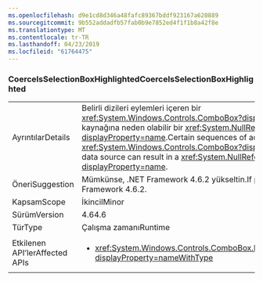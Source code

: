 ```yaml
---
ms.openlocfilehash: d9e1cd8d346a48fafc89367bddf923167a620889
ms.sourcegitcommit: 9b552addadfb57fab0b9e7852ed4f1f1b8a42f8e
ms.translationtype: MT
ms.contentlocale: tr-TR
ms.lasthandoff: 04/23/2019
ms.locfileid: "61764475"
---
```

### <a name="coerceisselectionboxhighlighted"></a><span data-ttu-id="9dae2-101">CoerceIsSelectionBoxHighlighted</span><span class="sxs-lookup"><span data-stu-id="9dae2-101">CoerceIsSelectionBoxHighlighted</span></span>

|   |   |
|---|---|
|<span data-ttu-id="9dae2-102">Ayrıntılar</span><span class="sxs-lookup"><span data-stu-id="9dae2-102">Details</span></span>|<span data-ttu-id="9dae2-103">Belirli dizileri eylemleri içeren bir <xref:System.Windows.Controls.ComboBox?displayProperty=name> ve veri kaynağına neden olabilir bir <xref:System.NullReferenceException?displayProperty=name>.</span><span class="sxs-lookup"><span data-stu-id="9dae2-103">Certain sequences of actions involving a <xref:System.Windows.Controls.ComboBox?displayProperty=name> and its data source can result in a <xref:System.NullReferenceException?displayProperty=name>.</span></span>|
|<span data-ttu-id="9dae2-104">Öneri</span><span class="sxs-lookup"><span data-stu-id="9dae2-104">Suggestion</span></span>|<span data-ttu-id="9dae2-105">Mümkünse, .NET Framework 4.6.2 yükseltin.</span><span class="sxs-lookup"><span data-stu-id="9dae2-105">If possible, upgrade to .NET Framework 4.6.2.</span></span>|
|<span data-ttu-id="9dae2-106">Kapsam</span><span class="sxs-lookup"><span data-stu-id="9dae2-106">Scope</span></span>|<span data-ttu-id="9dae2-107">İkincil</span><span class="sxs-lookup"><span data-stu-id="9dae2-107">Minor</span></span>|
|<span data-ttu-id="9dae2-108">Sürüm</span><span class="sxs-lookup"><span data-stu-id="9dae2-108">Version</span></span>|<span data-ttu-id="9dae2-109">4.6</span><span class="sxs-lookup"><span data-stu-id="9dae2-109">4.6</span></span>|
|<span data-ttu-id="9dae2-110">Tür</span><span class="sxs-lookup"><span data-stu-id="9dae2-110">Type</span></span>|<span data-ttu-id="9dae2-111">Çalışma zamanı</span><span class="sxs-lookup"><span data-stu-id="9dae2-111">Runtime</span></span>|
|<span data-ttu-id="9dae2-112">Etkilenen API’ler</span><span class="sxs-lookup"><span data-stu-id="9dae2-112">Affected APIs</span></span>|<ul><li><xref:System.Windows.Controls.ComboBox.IsSelectionBoxHighlighted?displayProperty=nameWithType></li></ul>|
